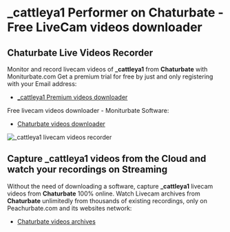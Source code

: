 # _cattleya1 Performer on Chaturbate - Free LiveCam videos downloader

## Chaturbate Live Videos Recorder

Monitor and record livecam videos of **_cattleya1** from **Chaturbate** with Moniturbate.com
Get a premium trial for free by just and only registering with your Email address:
* [_cattleya1 Premium videos downloader](https://moniturbate.com/request-demo-licence-key.html)

Free livecam videos downloader - Moniturbate Software:
* [Chaturbate videos downloader](https://moniturbate.com/moniturbate-download-software.html)

![_cattleya1 livecam videos recorder](https://peachurnet.com/templates/moniturbate-software.png)


## Capture _cattleya1 videos from the Cloud and watch your recordings on Streaming

Without the need of downloading a software, capture **_cattleya1** livecam videos from **Chaturbate** 100% online.
Watch Livecam archives from **Chaturbate** unlimitedly from thousands of existing recordings, only on Peachurbate.com and its websites network:
* [Chaturbate videos archives](https://peachurnet.com/)